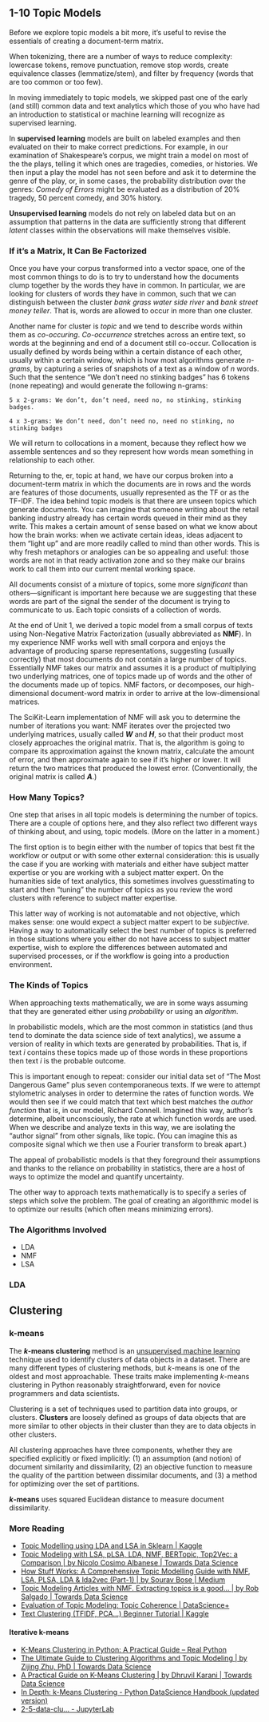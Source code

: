 ## 1-10 Topic Models

Before we explore topic models a bit more, it’s useful to revise the essentials of creating a document-term matrix.

When tokenizing, there are a number of ways to reduce complexity: lowercase tokens, remove punctuation, remove stop words, create equivalence classes (lemmatize/stem), and filter by frequency (words that are too common or too few). 

In moving immediately to topic models, we skipped past one of the early (and still) common data and text analytics which those of you who have had an introduction to statistical or machine learning will recognize as supervised learning. 

In **supervised learning** models are built on labeled examples and then evaluated on their to make correct predictions. For example, in our examination of Shakespeare’s corpus, we might train a model on most of the the plays, telling it which ones are tragedies, comedies, or histories. We then input a play the model has not seen before and ask it to determine the genre of the play, or, in some cases, the probability distribution over the genres: *Comedy of Errors* might be evaluated as a distribution of 20% tragedy, 50 percent comedy, and 30% history.

**Unsupervised learning** models do not rely on labeled data but on an assumption that patterns in the data are sufficiently strong that different *latent* classes within the observations will make themselves visible.

### If it’s a Matrix, It Can Be Factorized

Once you have your corpus transformed into a vector space, one of the most common things to do is to try to understand how the documents clump together by the words they have in common. In particular, we are looking for clusters of words they have in common, such that we can distinguish between the cluster *bank grass water side river* and *bank street money teller*. That is, words are allowed to occur in more than one cluster. 

Another name for cluster is *topic* and we tend to describe words within them as *co-occuring*. *Co-occurrence* stretches across an entire text, so words at the beginning and end of a document still co-occur. Collocation is usually defined by words being within a certain distance of each other, usually within a certain window, which is how most algorithms generate *n-grams*, by capturing a series of snapshots of a text as a window of *n* words. Such that the sentence “We don’t need no stinking badges” has 6 tokens (none repeating) and would generate the following n-grams:

```
5 x 2-grams: We don’t, don’t need, need no, no stinking, stinking badges. 

4 x 3-grams: We don’t need, don’t need no, need no stinking, no stinking badges
```

We will return to collocations in a moment, because they reflect how we assemble sentences and so they represent how words mean something in relationship to each other. 

Returning to the, er, topic at hand, we have our corpus broken into a document-term matrix in which the documents are in rows and the words are features of those documents, usually represented as the TF or as the TF-IDF. The idea behind topic models is that there are unseen topics which generate documents. You can imagine that someone writing about the retail banking industry already has certain words queued in their mind as they write. This makes a certain amount of sense based on what we know about how the brain works: when we activate certain ideas, ideas adjacent to them “light up” and are more readily called to mind than other words. This is why fresh metaphors or analogies can be so appealing and useful: those words are not in that ready activation zone and so they make our brains work to call them into our current mental working space.

All documents consist of a mixture of topics, some more *significant* than others—significant is important here because we are suggesting that these words are part of the signal the sender of the document is trying to communicate to us. Each topic consists of a collection of words. 

At the end of Unit 1, we derived a topic model from a small corpus of texts using Non-Negative Matrix Factorization (usually abbreviated as **NMF**). In my experience NMF works well with small corpora and enjoys the advantage of producing sparse representations, suggesting (usually correctly) that most documents do not contain a large number of topics. Essentially NMF takes our matrix and assumes it is a product of multiplying two underlying matrices, one of topics made up of words and the other of the documents made up of topics. NMF factors, or decomposes, our high-dimensional document-word matrix in order to arrive at the low-dimensional matrices. 

The SciKit-Learn implementation of NMF will ask you to determine the number of iterations you want: NMF iterates over the projected two underlying matrices, usually called ***W*** and ***H***, so that their product most closely approaches the original matrix. That is, the algorithm is going to compare its approximation against the known matrix, calculate the amount of error, and then approximate again to see if it’s higher or lower. It will return the two matrices that produced the lowest error. (Conventionally, the original matrix is called ***A***.)

### How Many Topics?

One step that arises in all topic models is determining the number of topics. There are a couple of options here, and they also reflect two different ways of thinking about, and using, topic models. (More on the latter in a moment.) 

The first option is to begin either with the number of topics that best fit the workflow or output or with some other external consideration: this is usually the case if you are working with materials and either have subject matter expertise or you are working with a subject matter expert. On the humanities side of text analytics, this sometimes involves guesstimating to start and then “tuning” the number of topics as you review the word clusters with reference to subject matter expertise. 

This latter way of working is not automatable and not objective, which makes sense: one would expect a subject matter expert to be *subjective*. Having a way to automatically select the best number of topics is preferred in those situations where you either do not have access to subject matter expertise, wish to explore the differences between automated and supervised processes, or if the workflow is going into a production environment. 

### The Kinds of Topics

When approaching texts mathematically, we are in some ways assuming that they are generated either using *probability* or using an *algorithm*.

In probabilistic models, which are the most common in statistics (and thus tend to dominate the data science side of text analytics), we assume a version of reality in which texts are generated by probabilities. That is, if text *i* contains these topics made up of those words in these proportions then text *i* is the probable outcome.

This is important enough to repeat: consider our initial data set of “The Most Dangerous Game” plus seven contemporaneous texts. If we were to attempt stylometric analyses in order to determine the rates of function words. We would then see if we could match that text which best matches the *author function* that is, in our model, Richard Connell. Imagined this way, author’s determine, albeit unconsciously, the rate at which function words are used. When we describe and analyze texts in this way, we are isolating the “author signal” from other signals, like topic. (You can imagine this as composite signal which we then use a Fourier transform to break apart.)

The appeal of probabilistic models is that they foreground their assumptions and thanks to the reliance on probability in statistics, there are a host of ways to optimize the model and quantify uncertainty.

The other way to approach texts mathematically is to specify a series of steps which solve the problem. The goal of creating an algorithmic model is to optimize our results (which often means minimizing errors). 

### The Algorithms Involved

- LDA
- NMF
- LSA

### LDA

## Clustering

### k-means

The ***k*-means clustering** method is an [unsupervised machine learning](https://en.wikipedia.org/wiki/Unsupervised_learning) technique used to identify clusters of data objects in a dataset. There are many different types of clustering methods, but *k*-means is one of the oldest and most approachable. These traits make implementing *k*-means clustering in Python reasonably straightforward, even for novice programmers and data scientists.

Clustering is a set of techniques used to partition data into groups, or clusters. **Clusters** are loosely defined as groups of data objects that are more similar to other objects in their cluster than they are to data objects in other clusters.

All clustering approaches have three components, whether they are specified explicitly or fixed implicitly: (1) an assumption (and notion) of document similarity and dissimilarity, (2) an objective function to measure the quality of the partition between dissimilar documents, and (3) a method for optimizing over the set of partitions. 

***k*-means** uses squared Euclidean distance to measure document dissimilarity. 





### More Reading

* [Topic Modelling using LDA and LSA in Sklearn | Kaggle](https://www.kaggle.com/code/rajmehra03/topic-modelling-using-lda-and-lsa-in-sklearn)
* [Topic Modeling with LSA, pLSA, LDA, NMF, BERTopic, Top2Vec: a Comparison | by Nicolo Cosimo Albanese | Towards Data Science](https://towardsdatascience.com/topic-modeling-with-lsa-plsa-lda-nmf-bertopic-top2vec-a-comparison-5e6ce4b1e4a5)
* [How Stuff Works: A Comprehensive Topic Modelling Guide with NMF, LSA, PLSA, LDA & lda2vec (Part-1) | by Sourav Bose | Medium](https://medium.com/@souravboss.bose/comprehensive-topic-modelling-with-nmf-lsa-plsa-lda-lda2vec-part-1-20002a8e03ae)
* [Topic Modeling Articles with NMF. Extracting topics is a good… | by Rob Salgado | Towards Data Science](https://towardsdatascience.com/topic-modeling-articles-with-nmf-8c6b2a227a45)
* [Evaluation of Topic Modeling: Topic Coherence | DataScience+](https://datascienceplus.com/evaluation-of-topic-modeling-topic-coherence/)
* [Text Clustering (TFIDF, PCA...) Beginner Tutorial | Kaggle](https://www.kaggle.com/code/albeffe/text-clustering-tfidf-pca-beginner-tutorial)

#### Iterative k-means

* [K-Means Clustering in Python: A Practical Guide – Real Python](https://realpython.com/k-means-clustering-python/)
* [The Ultimate Guide to Clustering Algorithms and Topic Modeling | by Zijing Zhu, PhD | Towards Data Science](https://towardsdatascience.com/wthe-ultimate-guide-to-clustering-algorithms-and-topic-modeling-4f7757c115)
* [A Practical Guide on K-Means Clustering | by Dhruvil Karani | Towards Data Science](https://towardsdatascience.com/a-practical-guide-on-k-means-clustering-ca3bef3c853d)
* [In Depth: k-Means Clustering - Python DataScience Handbook (updated version)](https://marcelmaatkamp.github.io/PythonDataScienceHandbook/notebooks/05.11-K-Means/#k-means-algorithm-expectationmaximization)
* [2-5-data-clu… - JupyterLab](http://localhost:8888/lab/tree/Developer/text-as-data/notebooks/2-5-data-clustering.ipynb)

